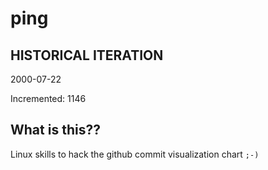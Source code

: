 # ping

## HISTORICAL ITERATION
2000-07-22

Incremented: 1146

## What is this?? 
Linux skills to hack the github commit visualization chart `;-)`
